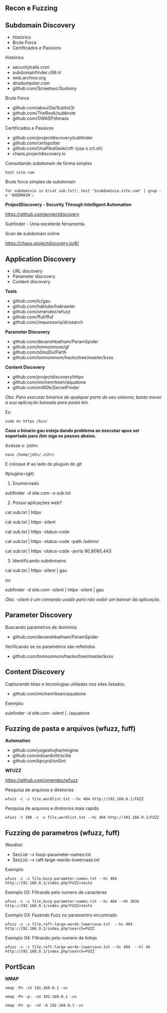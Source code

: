 ## Recon e Fuzzing

## Subdomain Discovery

- Histórico
- Brute Force
- Certificados e Passivos

Histórico

- securitytrails.com
- subdomainfinder.c99.nl
- web.archive.org
- dnsdumpster.com
- github.com/Screetsec/Sudomy

Brute Force

- github.com/aboul3la/Sublist3r
- github.com/TheRook/subbrute
- github.com/OWASP/Amass

Certificados e Passivos

- github.com/projectdiscovery/subfinder
- github.com/certspotter
- github.com/UnaPibaGeek/ctfr (usa o crt.sh)
- chaos.projectdiscovery.io


Consultando subdomain de forma simples

`host site.com`

Brute force simples de subdomain

`for subdominio in $(cat sub.txt); host "$subdominio.site.com" | grep -v 'NXDOMAIN';`

**ProjectDiscovery - Security Through Intelligent Automation**

https://github.com/projectdiscovery

Subfinder - Uma excelente ferramenta.

Scan de subdomain online

https://chaos.projectdiscovery.io/#/




## Application Discovery

- URL discovery
- Parameter discovery
- Content discovery

**Tools**

- github.com/lc/gau
- github.com/hakluke/hakrawler
- github.com/xmendez/wfuzz
- github.com/ffuf/ffuf
- github.com//maurosoria/dirsearch

**Parameter Discovery**

- github.com/devanshbatham/ParamSpider
- github.com/tomnomnom/gf
- github.com/s0md3v/Parth
- github.com/tomnomnom/hacks/tree/master/kxss

**Content Discovery**

- github.com/projectdiscovery/httpx
- github.com/michenriksen/aquatone
- github.com/m4ll0k/SecretFinder

*Obs: Para executar binarios de qualquer parte do seu sistema, basta mover a sua aplicação baixada para pasta bin.*

Ex:

`sudo mv httpx /bin/`

**Caso o binario gau esteja dando problema ao executar apos ser exportado para /bin siga os passos abaixo.**

Acesse o .zshrc

`nano /home/john/.zshrc`

E coloque # ao lado do pluguin do git

#plugins=(git)


1. Enumernado

subfinder -d site.com -o sub.txt

2. Possui aplicações web?

cat sub.txt | httpx

cat sub.txt | httpx -silent

cat sub.txt | httpx -status-code

cat sub.txt | httpx -status-code -path /admin/

cat sub.txt | httpx -status-code -ports 80,8080,443

3. Identificando subdomains

cat sub.txt | httpx -silent | gau

ou

subfinder -d site.com -silent | httpx -silent | gau

*Obs: -silent é um comando usado para não exibir um banner da aplicação.*




## Parameter Discovery

Buscando parametros de dominios

- github.com/devanshbatham/ParamSpider

Verificando se os parametros são refletidos

- github.com/tomnomnom/hacks/tree/master/kxss




## Content Discovery

Capturando telas e tecnologias utiliadas nos sites listados.

- github.com/michenriksen/aquatone

Exemplo:

subfinder -d site.com -silent | ./aquatone


## Fuzzing de pasta e arquivos (wfuzz, fuff)

**Automation**

- github.com/yogeshojha/rengine
- github.com/edoardottt/scilla
- github.com/kpcyrd/sn0int


**WFUZZ**

https://github.com/xmendez/wfuzz

Pesquisa de arquivos e diretorios

`wfuzz -c -z file,wordlist.txt --hc 404 http://192.168.0.1/FUZZ`

Pesquisa de arquivos e diretorios mais rapido

`wfuzz -t 100 -c -z file,wordlist.txt --hc 404 http://192.168.0.1/FUZZ`




## Fuzzing de parametros (wfuzz, fuff)

Wordlist: 

- SecList --> burp-parameter-names.txt
- SecList --> raft-large-words-lowercase.txt

Exemplo: 

`wfuzz -c -z file,burp-parameter-names.txt --hc 404 http://192.168.0.1/index.php?FUZZ=teste`

Exemplo 02: Filtrando pelo numero de caracteres

`wfuzz -c -z file,burp-parameter-names.txt --hc 404 --hh 3034 http://192.168.0.1/index.php?FUZZ=teste`

Exemplo 03: Fazendo Fuzz no paramentro encontrado

`wfuzz -c -z file,raft-large-words-lowercase.txt  --hc 404 http://192.168.0.1/index.php?search=FUZZ`

Exemplo 04: Filtrando pelo numero de linhas

`wfuzz -c -z file,raft-large-words-lowercase.txt --hc 404  --hl 45 http://192.168.0.1/index.php?search=FUZZ`




## PortScan

**NMAP**

`nmap -Pn -sV 192.168.0.1 -vv`

`nmap -Pn -p- -sV 192.168.0.1 -vv`

`nmap -Pn -p- -sV -A 192.168.0.1 -vv`
















